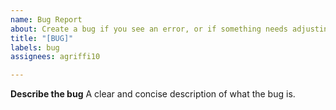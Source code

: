 ```yaml
---
name: Bug Report
about: Create a bug if you see an error, or if something needs adjusting
title: "[BUG]"
labels: bug
assignees: agriffi10

---
```


**Describe the bug**
A clear and concise description of what the bug is.
